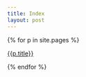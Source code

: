 ```yaml
---
title: Index
layout: post
---
```


{% for p in site.pages %}
<p><a href="{{p.url}}">{{p.title}}</a></p>
{% endfor %}
